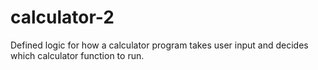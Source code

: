 # calculator-2

Defined logic for how a calculator program takes user input and decides which calculator function to run.
